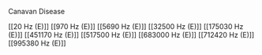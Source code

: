 Canavan Disease

[[20 Hz (E)]]
[[970 Hz (E)]]
[[5690 Hz (E)]]
[[32500 Hz (E)]]
[[175030 Hz (E)]]
[[451170 Hz (E)]]
[[517500 Hz (E)]]
[[683000 Hz (E)]]
[[712420 Hz (E)]]
[[995380 Hz (E)]]
